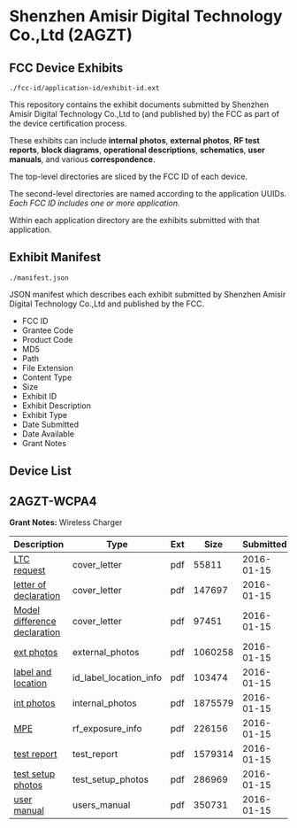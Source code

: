 # Shenzhen Amisir Digital Technology Co.,Ltd (2AGZT)
## FCC Device Exhibits

```
./fcc-id/application-id/exhibit-id.ext
```

This repository contains the exhibit documents submitted by Shenzhen Amisir Digital Technology Co.,Ltd to (and published by) the FCC as part of the device certification process.

These exhibits can include **internal photos**, **external photos**, **RF test reports**, **block diagrams**, **operational descriptions**, **schematics**, **user manuals**, and various **correspondence**.

The top-level directories are sliced by the FCC ID of each device.

The second-level directories are named according to the application UUIDs. *Each FCC ID includes one or more application.*

Within each application directory are the exhibits submitted with that application. 

## Exhibit Manifest

```
./manifest.json
```

JSON manifest which describes each exhibit submitted by Shenzhen Amisir Digital Technology Co.,Ltd and published by the FCC.

- FCC ID
- Grantee Code
- Product Code
- MD5
- Path
- File Extension
- Content Type
- Size
- Exhibit ID
- Exhibit Description
- Exhibit Type
- Date Submitted
- Date Available
- Grant Notes

## Device List
## 2AGZT-WCPA4
**Grant Notes:** Wireless Charger

| Description | Type | Ext | Size | Submitted | Available |
| ----------- | ---- | --- | ---- | --------- | --------- |
| [LTC request](2AGZT-WCPA4/9b168728c984be7c5be91efa1622a07d/2873724.pdf) | cover_letter | pdf | 55811 | 2016-01-15 | 2016-01-15 |
| [letter of declaration](2AGZT-WCPA4/9b168728c984be7c5be91efa1622a07d/2873727.pdf) | cover_letter | pdf | 147697 | 2016-01-15 | 2016-01-15 |
| [Model difference declaration](2AGZT-WCPA4/9b168728c984be7c5be91efa1622a07d/2873728.pdf) | cover_letter | pdf | 97451 | 2016-01-15 | 2016-01-15 |
| [ext photos](2AGZT-WCPA4/9b168728c984be7c5be91efa1622a07d/2873723.pdf) | external_photos | pdf | 1060258 | 2016-01-15 | 2016-01-15 |
| [label and location](2AGZT-WCPA4/9b168728c984be7c5be91efa1622a07d/2873726.pdf) | id_label_location_info | pdf | 103474 | 2016-01-15 | 2016-01-15 |
| [int photos](2AGZT-WCPA4/9b168728c984be7c5be91efa1622a07d/2873725.pdf) | internal_photos | pdf | 1875579 | 2016-01-15 | 2016-01-15 |
| [MPE](2AGZT-WCPA4/9b168728c984be7c5be91efa1622a07d/2873729.pdf) | rf_exposure_info | pdf | 226156 | 2016-01-15 | 2016-01-15 |
| [test report](2AGZT-WCPA4/9b168728c984be7c5be91efa1622a07d/2873722.pdf) | test_report | pdf | 1579314 | 2016-01-15 | 2016-01-15 |
| [test setup photos](2AGZT-WCPA4/9b168728c984be7c5be91efa1622a07d/2873730.pdf) | test_setup_photos | pdf | 286969 | 2016-01-15 | 2016-01-15 |
| [user manual](2AGZT-WCPA4/9b168728c984be7c5be91efa1622a07d/2873721.pdf) | users_manual | pdf | 350731 | 2016-01-15 | 2016-01-15 |
